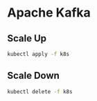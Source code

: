 # Apache Kafka

## Scale Up
```bash
kubectl apply -f k8s
```

## Scale Down
```bash
kubectl delete -f k8s
```
